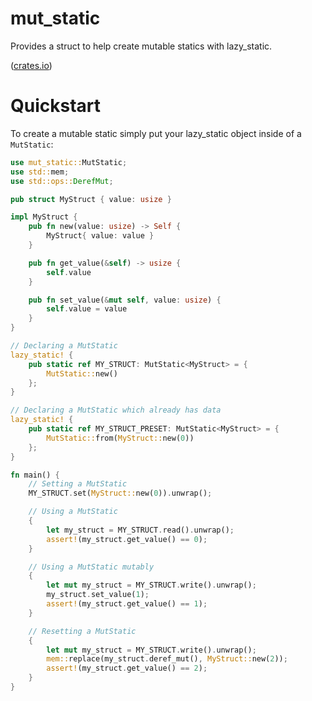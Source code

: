 # mut_static
Provides a struct to help create mutable statics with lazy_static.

([crates.io][crate])

[crate]: https://crates.io/crates/lazy_static

# Quickstart
To create a mutable static simply put your lazy_static object inside of a `MutStatic`:
``` rust
use mut_static::MutStatic;
use std::mem;
use std::ops::DerefMut;

pub struct MyStruct { value: usize }

impl MyStruct {
    pub fn new(value: usize) -> Self {
        MyStruct{ value: value }
    }

    pub fn get_value(&self) -> usize {
        self.value
    }

    pub fn set_value(&mut self, value: usize) {
        self.value = value
    }
}

// Declaring a MutStatic
lazy_static! {
    pub static ref MY_STRUCT: MutStatic<MyStruct> = {
        MutStatic::new()
    };
}

// Declaring a MutStatic which already has data
lazy_static! {
    pub static ref MY_STRUCT_PRESET: MutStatic<MyStruct> = {
        MutStatic::from(MyStruct::new(0))
    };
}

fn main() {
    // Setting a MutStatic
    MY_STRUCT.set(MyStruct::new(0)).unwrap();

    // Using a MutStatic
    {
        let my_struct = MY_STRUCT.read().unwrap();
        assert!(my_struct.get_value() == 0);
    }

    // Using a MutStatic mutably
    {
        let mut my_struct = MY_STRUCT.write().unwrap();
        my_struct.set_value(1);
        assert!(my_struct.get_value() == 1);
    }

    // Resetting a MutStatic
    {
        let mut my_struct = MY_STRUCT.write().unwrap();
        mem::replace(my_struct.deref_mut(), MyStruct::new(2));
        assert!(my_struct.get_value() == 2);
    }
}
```
